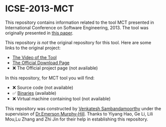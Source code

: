 # ICSE-2013-MCT

This repository contains information related to the tool MCT presented in International Conference on Software Engineering, 2013. The tool was originally presented in [this paper](http://dl.acm.org/citation.cfm?id=2487000).

This repository _is not_ the original repository for this tool. Here are some links to the original project:
* [The Video of the Tool](https://www.youtube.com/watch?v=tHEHqZme4VE)
* [The Official Download Page](https://www.dropbox.com/sh/0g71xnp41fiybx6/AAADQje1xm5-Th5gfW8oPyU4a?dl=0)
* :x: The Official project page  (not available)

In this repository, for MCT tool you will find:
* :x: Source code (not available)
* :white_check_mark: [Binaries](binaries) (available)
* :x: Virtual machine containing tool (not available)

This repository was constructed by [Venkatesh Sambandamoorthy](https://github.com/ven0226) under the supervision of [Dr.Emerson Murphy-Hill](https://github.com/CaptainEmerson). Thanks to Yiyang Hao,  Ge Li, Lili Mou,Lu Zhang and Zhi Jin for their help in establishing this repository. 
